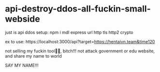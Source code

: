 # api-destroy-ddos-all-fuckin-small-webside
just is api ddos
setup: npm i mdl express url http tls http2 crypto

ex to use: https://localhost:3000/api?target=https://hentaivn.team&time120

not selling my fuckin tool🚬🐸, bitch!!!
not attack government or edu website, and share my name to world

SAY MY NAME!!!
